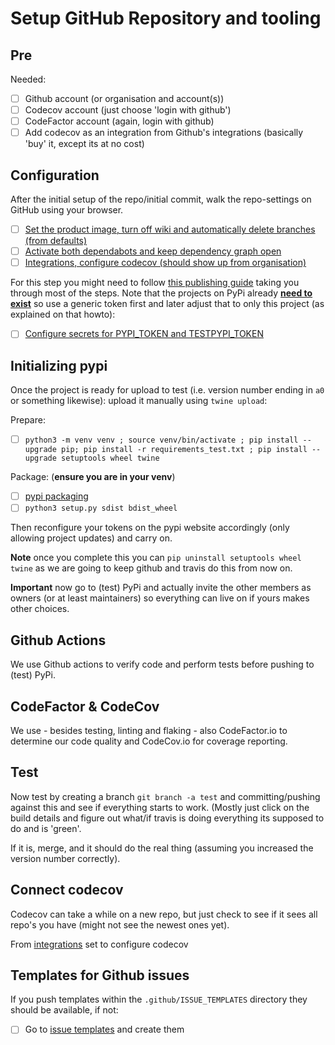 # Setup GitHub Repository and tooling

## Pre

Needed:

- [ ] Github account (or organisation and account(s))
- [ ] Codecov account (just choose 'login with github')
- [ ] CodeFactor account (again, login with github)
- [ ] Add codecov as an integration from Github's integrations (basically 'buy' it, except its at no cost)

## Configuration

After the initial setup of the repo/initial commit, walk the repo-settings on GitHub using your browser.

- [ ] [Set the product image, turn off wiki and automatically delete branches (from defaults)](https://github.com/plugwise/python-plugwise/settings)
- [ ] [Activate both dependabots and keep dependency graph open](https://github.com/plugwise/python-plugwise/settings/security_analysis)
- [ ] [Integrations, configure codecov (should show up from organisation)](https://github.com/plugwise/python-plugwise/settings/installations)

For this step you might need to follow [this publishing guide](https://packaging.python.org/guides/publishing-package-distribution-releases-using-github-actions-ci-cd-workflows/) taking you through most of the steps. Note that the projects on PyPi already [**need to exist**](https://packaging.python.org/tutorials/packaging-projects/) so use a generic token first and later adjust that to only this project (as explained on that howto):

- [ ] [Configure secrets for PYPI_TOKEN and TESTPYPI_TOKEN](https://github.com/plugwise/Plugwise-Smile/settings/secrets)

## Initializing pypi

Once the project is ready for upload to test (i.e. version number ending in `a0` or something likewise): upload it manually using `twine upload`:

Prepare:

- [ ] `python3 -m venv venv ; source venv/bin/activate ; pip install --upgrade pip; pip install -r requirements_test.txt ; pip install --upgrade setuptools wheel twine`

Package: (**ensure you are in your venv**)

- [ ] [pypi packaging](https://packaging.python.org/tutorials/packaging-projects/)
- [ ] `python3 setup.py sdist bdist_wheel`

Then reconfigure your tokens on the pypi website accordingly (only allowing project updates) and carry on.

**Note** once you complete this you can `pip uninstall setuptools wheel twine` as we are going to keep github and travis do this from now on.

**Important** now go to (test) PyPi and actually invite the other members as owners (or at least maintainers) so everything can live on if yours makes other choices.

## Github Actions

We use Github actions to verify code and perform tests before pushing to (test) PyPi.

## CodeFactor & CodeCov

We use - besides testing, linting and flaking - also CodeFactor.io to determine our code quality and CodeCov.io for coverage reporting.

## Test

Now test by creating a branch `git branch -a test` and committing/pushing against this and see if everything starts to work.
(Mostly just click on the build details and figure out what/if travis is doing everything its supposed to do and is 'green'.

If it is, merge, and it should do the real thing (assuming you increased the version number correctly).

## Connect codecov

Codecov can take a while on a new repo, but just check to see if it sees all repo's you have (might not see the newest ones yet).

From [integrations](https://github.com/plugwise/python-plugwise/settings/installations) set to configure codecov

## Templates for Github issues

If you push templates within the `.github/ISSUE_TEMPLATES` directory they should be available, if not:

- [ ] Go to [issue templates](https://github.com/plugwise/python-plugwise/issues/templates/edit) and create them
